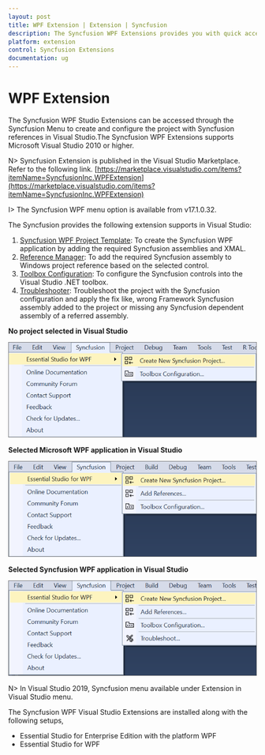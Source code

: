 ```yaml
---
layout: post
title: WPF Extension | Extension | Syncfusion
description: The Syncfusion WPF Extensions provides you with quick access to Project Templates to create or configure the Syncfusion WPF Application
platform: extension
control: Syncfusion Extensions
documentation: ug
---
```


# WPF Extension

The Syncfusion WPF Studio Extensions can be accessed through the Syncfusion Menu to create and configure the project with Syncfusion references in Visual Studio.The Syncfusion WPF Extensions supports Microsoft Visual Studio 2010 or higher.

N> Syncfusion Extension is published in the Visual Studio Marketplace. Refer to the following link.
[https://marketplace.visualstudio.com/items?itemName=SyncfusionInc.WPFExtension](https://marketplace.visualstudio.com/items?itemName=SyncfusionInc.WPFExtension)

I> The Syncfusion WPF menu option is available from v17.1.0.32.

The Syncfusion provides the following extension supports in Visual Studio:

1.	[Syncfusion WPF Project Template](https://help.syncfusion.com/extension/wpf-extension/syncfusion-project-templates-for-wpf): To create the Syncfusion WPF application by adding the required Syncfusion assemblies and XMAL.
2.	[Reference Manager](https://help.syncfusion.com/extension/syncfusion-reference-manager/configure-syncfusion-assemblies-in-visual-studio-project): To add the required Syncfusion assembly to Windows project reference based on the selected control.
3.	[Toolbox Configuration](https://help.syncfusion.com/common/essential-studio/utilities#toolbox-configuration): To configure the Syncfusion controls into the Visual Studio .NET toolbox.
4.	[Troubleshooter](https://help.syncfusion.com/extension/syncfusion-troubleshooter/syncfusion-troubleshooter): Troubleshoot the project with the Syncfusion configuration and apply the fix like, wrong Framework Syncfusion assembly added to the project or missing any Syncfusion dependent assembly of a referred assembly.

**No project selected in Visual Studio**

![Syncfusion Menu when No project selected in Visual Studio](Overview-images/Syncfusion_Menu_OverView1.png)

**Selected Microsoft WPF application in Visual Studio**

![Syncfusion Menu when Selected Microsoft WPF application in Visual Studio](Overview-images/Syncfusion_Menu_OverView2.png)

**Selected Syncfusion WPF application in Visual Studio**

![Syncfusion Menu when Selected Synfusion WPF application in Visual Studio](Overview-images/Syncfusion_Menu_OverView3.png)

N> In Visual Studio 2019, Syncfusion menu available under Extension in Visual Studio menu.

The Syncfusion WPF Visual Studio Extensions are installed along with the following setups,

* Essential Studio for Enterprise Edition with the platform WPF
* Essential Studio for WPF
